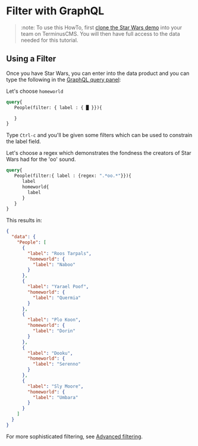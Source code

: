 # Filter with GraphQL

> :note:
> To use this HowTo, first [clone the Star Wars
> demo](../use-distributed-features/clone-a-demo.md) into your team on
> TerminusCMS. You will then have full access to the data needed for
> this tutorial.

## Using a Filter

Once you have Star Wars, you can enter into the data product and you
can type the following in the [GraphQL query panel](query-basics.md):

Let's choose `homeworld`


```graphql
query{
   People(filter: { label : { █ }}){

   }
}
```

Type `Ctrl-c` and you'll be given some filters which can be used to
constrain the label field.

Let's choose a regex which demonstrates the fondness the creators of
Star Wars had for the 'oo' sound.

```graphql
query{
   People(filter:{ label : {regex: ".*oo.*"}}){
      label
      homeworld{
        label
      }
   }
}
```

This results in:

```json
{
  "data": {
    "People": [
      {
        "label": "Roos Tarpals",
        "homeworld": {
          "label": "Naboo"
        }
      },
      {
        "label": "Yarael Poof",
        "homeworld": {
          "label": "Quermia"
        }
      },
      {
        "label": "Plo Koon",
        "homeworld": {
          "label": "Dorin"
        }
      },
      {
        "label": "Dooku",
        "homeworld": {
          "label": "Serenno"
        }
      },
      {
        "label": "Sly Moore",
        "homeworld": {
          "label": "Umbara"
        }
      }
    ]
  }
}
```

For more sophisticated filtering, see [Advanced filtering](advanced-filter.md).

